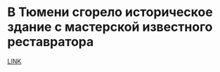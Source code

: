 # В Тюмени сгорело историческое здание с мастерской известного реставратора 



[LINK](https://varlamov.ru/3377954.html)